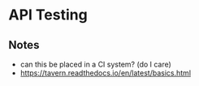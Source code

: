 # API Testing

## Notes

* can this be placed in a CI system? (do I care)
* https://tavern.readthedocs.io/en/latest/basics.html
